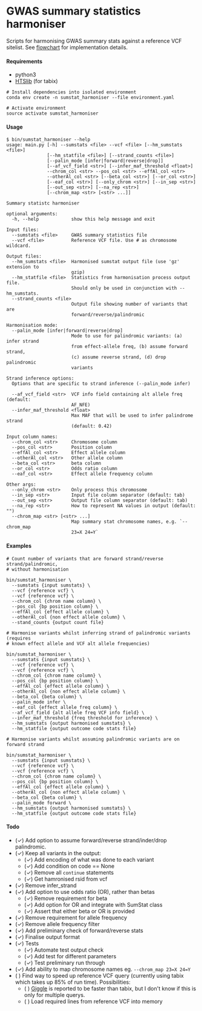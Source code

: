 GWAS summary statistics harmoniser
==================================

Scripts for harmonising GWAS summary stats against a reference VCF sitelist. See [flowchart](flowchart_v2.pdf) for implementation details.

#### Requirements

- python3
- [HTSlib](http://www.htslib.org/download/) (for tabix)

```
# Install dependencies into isolated environment
conda env create -n sumstat_harmoniser --file environment.yaml

# Activate environment
source activate sumstat_harmoniser
```

#### Usage

```
$ bin/sumstat_harmoniser --help
usage: main.py [-h] --sumstats <file> --vcf <file> [--hm_sumstats <file>]
               [--hm_statfile <file>] [--strand_counts <file>]
               [--palin_mode [infer|forward|reverse|drop]]
               [--af_vcf_field <str>] [--infer_maf_threshold <float>]
               --chrom_col <str> --pos_col <str> --effAl_col <str>
               --otherAl_col <str> [--beta_col <str>] [--or_col <str>]
               [--eaf_col <str>] [--only_chrom <str>] [--in_sep <str>]
               [--out_sep <str>] [--na_rep <str>]
               [--chrom_map <str> [<str> ...]]

Summary statistc harmoniser

optional arguments:
  -h, --help            show this help message and exit

Input files:
  --sumstats <file>     GWAS summary statistics file
  --vcf <file>          Reference VCF file. Use # as chromosome wildcard.

Output files:
  --hm_sumstats <file>  Harmonised sumstat output file (use 'gz' extension to
                        gzip)
  --hm_statfile <file>  Statistics from harmonisation process output file.
                        Should only be used in conjunction with --hm_sumstats.
  --strand_counts <file>
                        Output file showing number of variants that are
                        forward/reverse/palindromic

Harmonisation mode:
  --palin_mode [infer|forward|reverse|drop]
                        Mode to use for palindromic variants: (a) infer strand
                        from effect-allele freq, (b) assume forward strand,
                        (c) assume reverse strand, (d) drop palindromic
                        variants

Strand inference options:
  Options that are specific to strand inference (--palin_mode infer)

  --af_vcf_field <str>  VCF info field containing alt allele freq (default:
                        AF_NFE)
  --infer_maf_threshold <float>
                        Max MAF that will be used to infer palindrome strand
                        (default: 0.42)

Input column names:
  --chrom_col <str>     Chromosome column
  --pos_col <str>       Position column
  --effAl_col <str>     Effect allele column
  --otherAl_col <str>   Other allele column
  --beta_col <str>      beta column
  --or_col <str>        Odds ratio column
  --eaf_col <str>       Effect allele frequency column

Other args:
  --only_chrom <str>    Only process this chromosome
  --in_sep <str>        Input file column separator (default: tab)
  --out_sep <str>       Output file column separator (default: tab)
  --na_rep <str>        How to represent NA values in output (default: "")
  --chrom_map <str> [<str> ...]
                        Map summary stat chromosome names, e.g. `--chrom_map
                        23=X 24=Y`
```

#### Examples

```
# Count number of variants that are forward strand/reverse strand/palindromic,
# without harmonisation

bin/sumstat_harmoniser \
  --sumstats {input sumstats} \
  --vcf {reference vcf} \
  --vcf {reference vcf} \
  --chrom_col {chrom name column} \
  --pos_col {bp position column} \
  --effAl_col {effect allele column} \
  --otherAl_col {non effect allele column} \
  --stand_counts {output count file}

# Harmonise variants whilst inferring strand of palindromic variants (requires
# known effect allele and VCF alt allele frequencies)

bin/sumstat_harmoniser \
  --sumstats {input sumstats} \
  --vcf {reference vcf} \
  --vcf {reference vcf} \
  --chrom_col {chrom name column} \
  --pos_col {bp position column} \
  --effAl_col {effect allele column} \
  --otherAl_col {non effect allele column} \
  --beta_col {beta column} \
  --palin_mode infer \
  --eaf_col {effect allele freq column} \
  --af_vcf_field {alt allele freq VCF info field} \
  --infer_maf_threshold {freq threshold for inference} \
  --hm_sumstats {output harmonised sumstats} \
  --hm_statfile {output outcome code stats file}

# Harmonise variants whilst assuming palindromic variants are on forward strand

bin/sumstat_harmoniser \
  --sumstats {input sumstats} \
  --vcf {reference vcf} \
  --vcf {reference vcf} \
  --chrom_col {chrom name column} \
  --pos_col {bp position column} \
  --effAl_col {effect allele column} \
  --otherAl_col {non effect allele column} \
  --beta_col {beta column} \
  --palin_mode forward \
  --hm_sumstats {output harmonised sumstats} \
  --hm_statfile {output outcome code stats file}
```

#### Todo

- (✓) Add option to assume forward/reverse strand/inder/drop palindromic.
- (✓) Keep all variants in the output:
  - (✓) Add encoding of what was done to each variant
  - (✓) Add condition on code == None
  - (✓) Remove all `continue` statements
  - (✓) Get hamronised rsid from vcf
- (✓) Remove infer_strand
- (✓) Add option to use odds ratio (OR), rather than betas
  - (✓) Remove requirement for beta
  - (✓) Add option for OR and integrate with SumStat class
  - (✓) Assert that either beta or OR is provided
- (✓) Remove requirement for allele frequency
- (✓) Remove allele frequency filter
- (✓) Add preliminary check of forward/reverse stats
- (✓) Finalise output format
- (✓) Tests
  - (✓) Automate test output check
  - (✓) Add test for different parameters
  - (✓) Test preliminary run through
- (✓) Add ability to map chromosome names eg. `--chrom_map 23=X 24=Y`
- ( ) Find way to speed up reference VCF query (currently using tabix which takes up 85% of run time). Possibilities:
  - ( ) [Giggle](https://github.com/ryanlayer/giggle) is reported to be faster than tabix, but I don't know if this is only for multiple querys.
  - ( ) Load required lines from reference VCF into memory
